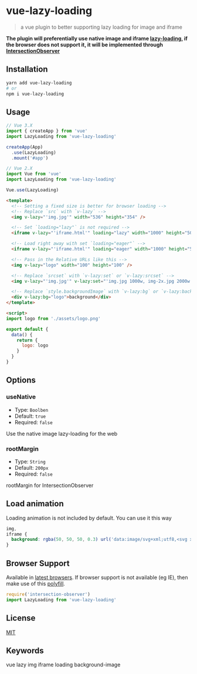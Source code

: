 # vue-lazy-loading

> a vue plugin to better supporting lazy loading for image and iframe

**The plugin will preferentially use native image and iframe [lazy-loading](https://caniuse.com/#feat=loading-lazy-attr), if the browser does not support it, it will be implemented through [IntersectionObserver](https://caniuse.com/#feat=intersectionobserver)**

## Installation

``` sh
yarn add vue-lazy-loading
# or
npm i vue-lazy-loading
```

## Usage

``` js
// Vue 3.X
import { createApp } from 'vue'
import LazyLoading from 'vue-lazy-loading'

createApp(App)
  .use(LazyLoading)
  .mount('#app')

// Vue 2.X
import Vue from 'vue'
import LazyLoading from 'vue-lazy-loading'

Vue.use(LazyLoading)
```

``` html
<template>
  <!-- Setting a fixed size is better for browser loading -->
  <!-- Replace `src` with `v-lazy` -->
  <img v-lazy="'img.jpg'" width="536" height="354" />

  <!-- Set `loading="lazy"` is not required -->
  <iframe v-lazy="'iframe.html'" loading="lazy" width="1000" height="500" />

  <!-- Load right away with set `loading="eager"` -->
  <iframe v-lazy="'iframe.html'" loading="eager" width="1000" height="500" />

  <!-- Pass in the Relative URLs like this -->
  <img v-lazy="logo" width="100" height="100" />

  <!-- Replace `srcset` with `v-lazy:set` or `v-lazy:srcset` -->
  <img v-lazy="'img.jpg'" v-lazy:set="'img.jpg 1000w, img-2x.jpg 2000w'" width="536" height="354" />

  <!-- Replace `style.backgroundImage` with `v-lazy:bg` or `v-lazy:background` -->
  <div v-lazy:bg="logo">background</div>
</template>

<script>
import logo from './assets/logo.png'

export default {
  data() {
    return {
      logo: logo
    }
  }
}
```

## Options

### useNative
- Type: `Boolben`
- Default: `true`
- Required: `false`

Use the native image lazy-loading for the web

### rootMargin
- Type: `String`
- Default: `200px`
- Required: `false`

rootMargin for IntersectionObserver

## Load animation

Loading animation is not included by default. You can use it this way

``` css
img,
iframe {
  background: rgba(50, 50, 50, 0.3) url('data:image/svg+xml;utf8,<svg xmlns="http://www.w3.org/2000/svg" viewBox="0 0 32 32" width="32" height="32" fill="white"><path opacity=".25" d="M16 0 A16 16 0 0 0 16 32 A16 16 0 0 0 16 0 M16 4 A12 12 0 0 1 16 28 A12 12 0 0 1 16 4"/><path d="M16 0 A16 16 0 0 1 32 16 L28 16 A12 12 0 0 0 16 4z"><animateTransform attributeName="transform" type="rotate" from="0 16 16" to="360 16 16" dur="0.8s" repeatCount="indefinite" /></path></svg>') center no-repeat;
}
```

## Browser Support

Available in [latest browsers](http://caniuse.com/#feat=intersectionobserver). If browser support is not available (eg IE), then make use of this [polyfill](https://www.npmjs.com/package/intersection-observer).

``` js
require('intersection-observer')
import LazyLoading from 'vue-lazy-loading'
```

## License

[MIT](http://opensource.org/licenses/MIT)

## Keywords

vue lazy img iframe loading background-image